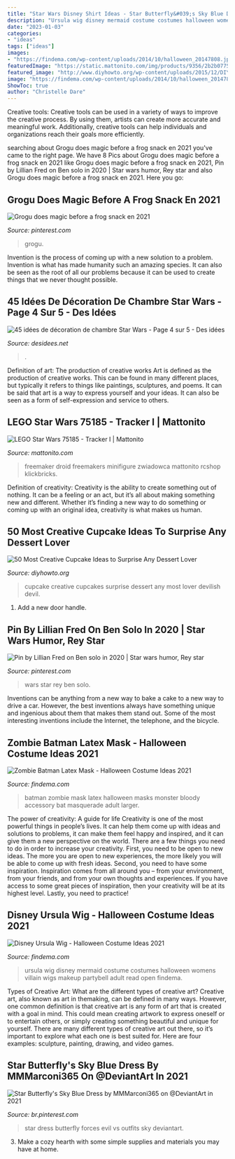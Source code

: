 ```yaml
---
title: "Star Wars Disney Shirt Ideas - Star Butterfly&#039;s Sky Blue Dress By Mmmarconi365 On @deviantart In 2021"
description: "Ursula wig disney mermaid costume costumes halloween womens villain wigs makeup partybell adult read open findema"
date: "2023-01-03"
categories:
- "ideas"
tags: ["ideas"]
images:
- "https://findema.com/wp-content/uploads/2014/10/halloween_20147808.jpg"
featuredImage: "https://static.mattonito.com/img/products/9356/2b2b0775-a5cf-451f-9a47-eb6ef3965d9a.jpg"
featured_image: "http://www.diyhowto.org/wp-content/uploads/2015/12/DIYHowto-50-Most-Creative-Cupcake-Ideas-to-Surprise-Any-Dessert-Lover50-600x740.jpg"
image: "https://findema.com/wp-content/uploads/2014/10/halloween_20147808.jpg"
ShowToc: true
author: "Christelle Dare"
---
```



Creative tools:
Creative tools can be used in a variety of ways to improve the creative process. By using them, artists can create more accurate and meaningful work. Additionally, creative tools can help individuals and organizations reach their goals more efficiently.

	

		
searching about Grogu does magic before a frog snack en 2021 you've came to the right page. We have 8 Pics about Grogu does magic before a frog snack en 2021 like Grogu does magic before a frog snack en 2021, Pin by Lillian Fred on Ben solo in 2020 | Star wars humor, Rey star and also Grogu does magic before a frog snack en 2021. Here you go:
		
    
## Grogu Does Magic Before A Frog Snack En 2021

<img loading=lazy src="https://i.pinimg.com/736x/3c/38/51/3c3851acb86d8f392d0b876a0678fe00.jpg" onerror="this.onerror=null;this.src='https://tse1.mm.bing.net/th?id=OIP.qtvwuWu5w08KAbn1nlmNwAHaLH&amp;pid=15.1';" alt="Grogu does magic before a frog snack en 2021">

_Source: pinterest.com_

>grogu. 

	

Invention is the process of coming up with a new solution to a problem. Invention is what has made humanity such an amazing species. It can also be seen as the root of all our problems because it can be used to create things that we never thought possible.

    
## 45 Idées De Décoration De Chambre Star Wars - Page 4 Sur 5 - Des Idées

<img loading=lazy src="http://desidees.net/wp-content/uploads/2016/12/la-housse-couette-star-wars-chambre-à-coucher-enfant-garçon-chambre-bebe-cool.jpg" onerror="this.onerror=null;this.src='https://tse1.mm.bing.net/th?id=OIP.dpel6yWVCfMIxGrmec2XbwHaFf&amp;pid=15.1';" alt="45 idées de décoration de chambre Star Wars - Page 4 sur 5 - Des idées">

_Source: desidees.net_

>. 

	

Definition of art: The production of creative works
Art is defined as the production of creative works. This can be found in many different places, but typically it refers to things like paintings, sculptures, and poems. It can be said that art is a way to express yourself and your ideas. It can also be seen as a form of self-expression and service to others.

    
## LEGO Star Wars 75185 - Tracker I | Mattonito

<img loading=lazy src="https://static.mattonito.com/img/products/9356/2b2b0775-a5cf-451f-9a47-eb6ef3965d9a.jpg" onerror="this.onerror=null;this.src='https://tse1.mm.bing.net/th?id=OIP.lJFra2w5gSFOblb0XOP_xgHaL9&amp;pid=15.1';" alt="LEGO Star Wars 75185 - Tracker I | Mattonito">

_Source: mattonito.com_

>freemaker droid freemakers minifigure zwiadowca mattonito rcshop klickbricks. 

	

Definition of creativity:
Creativity is the ability to create something out of nothing. It can be a feeling or an act, but it’s all about making something new and different. Whether it’s finding a new way to do something or coming up with an original idea, creativity is what makes us human.

    
## 50 Most Creative Cupcake Ideas To Surprise Any Dessert Lover

<img loading=lazy src="http://www.diyhowto.org/wp-content/uploads/2015/12/DIYHowto-50-Most-Creative-Cupcake-Ideas-to-Surprise-Any-Dessert-Lover50-600x740.jpg" onerror="this.onerror=null;this.src='https://tse3.mm.bing.net/th?id=OIP.TsgtorDIye3QhQ-kFzFNPgHaJI&amp;pid=15.1';" alt="50 Most Creative Cupcake Ideas to Surprise Any Dessert Lover">

_Source: diyhowto.org_

>cupcake creative cupcakes surprise dessert any most lover devilish devil. 

	

1. Add a new door handle. 

    
## Pin By Lillian Fred On Ben Solo In 2020 | Star Wars Humor, Rey Star

<img loading=lazy src="https://i.pinimg.com/736x/32/fc/6c/32fc6c1f2384ea1a5cc8c452a8b62e23.jpg" onerror="this.onerror=null;this.src='https://tse2.mm.bing.net/th?id=OIP.U0mP6pAWM7q5Fg4DEXlsQAHaKf&amp;pid=15.1';" alt="Pin by Lillian Fred on Ben solo in 2020 | Star wars humor, Rey star">

_Source: pinterest.com_

>wars star rey ben solo. 

	

Inventions can be anything from a new way to bake a cake to a new way to drive a car. However, the best inventions always have something unique and ingenious about them that makes them stand out. Some of the most interesting inventions include the Internet, the telephone, and the bicycle.

    
## Zombie Batman Latex Mask - Halloween Costume Ideas 2021

<img loading=lazy src="https://findema.com/wp-content/uploads/2014/10/halloween_20147808.jpg" onerror="this.onerror=null;this.src='https://tse1.mm.bing.net/th?id=OIP.HMBsoTxaRaqqOK_A72XX7QHaKl&amp;pid=15.1';" alt="Zombie Batman Latex Mask - Halloween Costume Ideas 2021">

_Source: findema.com_

>batman zombie mask latex halloween masks monster bloody accessory bat masquerade adult larger. 

	

The power of creativity: A guide for life
Creativity is one of the most powerful things in people’s lives. It can help them come up with ideas and solutions to problems, it can make them feel happy and inspired, and it can give them a new perspective on the world.
There are a few things you need to do in order to increase your creativity. First, you need to be open to new ideas. The more you are open to new experiences, the more likely you will be able to come up with fresh ideas. Second, you need to have some inspiration. Inspiration comes from all around you – from your environment, from your friends, and from your own thoughts and experiences. If you have access to some great pieces of inspiration, then your creativity will be at its highest level. Lastly, you need to practice!

    
## Disney Ursula Wig - Halloween Costume Ideas 2021

<img loading=lazy src="https://findema.com/wp-content/uploads/2014/10/halloween_20147776.jpg" onerror="this.onerror=null;this.src='https://tse2.mm.bing.net/th?id=OIP.3uuxhgDU17n6qApdVsgiZAHaKl&amp;pid=15.1';" alt="Disney Ursula Wig - Halloween Costume Ideas 2021">

_Source: findema.com_

>ursula wig disney mermaid costume costumes halloween womens villain wigs makeup partybell adult read open findema. 

	

Types of Creative Art: What are the different types of creative art?
Creative art, also known as art in themaking, can be defined in many ways. However, one common definition is that creative art is any form of art that is created with a goal in mind. This could mean creating artwork to express oneself or to entertain others, or simply creating something beautiful and unique for yourself. There are many different types of creative art out there, so it’s important to explore what each one is best suited for. Here are four examples: sculpture, painting, drawing, and video games.

    
## Star Butterfly&#039;s Sky Blue Dress By MMMarconi365 On @DeviantArt In 2021

<img loading=lazy src="https://i.pinimg.com/736x/5b/d6/af/5bd6affe0d9c56461d42a7f5e4b15e79.jpg" onerror="this.onerror=null;this.src='https://tse1.mm.bing.net/th?id=OIP.kbqjH1G-lHhJoJT0TlASqgHaMe&amp;pid=15.1';" alt="Star Butterfly&#039;s Sky Blue Dress by MMMarconi365 on @DeviantArt in 2021">

_Source: br.pinterest.com_

>star dress butterfly forces evil vs outfits sky deviantart. 

	

3. Make a cozy hearth with some simple supplies and materials you may have at home.

